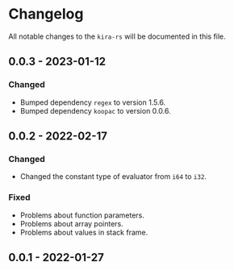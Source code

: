 # Changelog

All notable changes to the `kira-rs` will be documented in this file.

## 0.0.3 - 2023-01-12

### Changed

* Bumped dependency `regex` to version 1.5.6.
* Bumped dependency `koopac` to version 0.0.6.

## 0.0.2 - 2022-02-17

### Changed

* Changed the constant type of evaluator from `i64` to `i32`.

### Fixed

* Problems about function parameters.
* Problems about array pointers.
* Problems about values in stack frame.

## 0.0.1 - 2022-01-27
